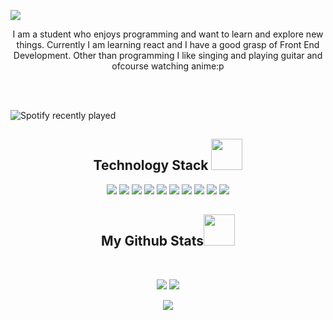 <p align="center">


</p align="center">
<img src="https://user-images.githubusercontent.com/74403818/138552472-9849b1f6-857c-4a87-ab5f-26f23b655347.jpeg" />


<p align="center">
 I am a student who enjoys programming and want to learn and explore new things. Currently I am learning react and I have a good grasp of Front End Development. Other than programming I like singing and playing guitar and ofcourse watching anime:p
</p>  
</br>
</br>

![Spotify recently played](https://spotify-recently-played-readme.vercel.app/api?user=so0ouvm97ih428f3y9dkl6zac&count=1)



<h2 align="center">Technology Stack <img src="https://github.com/ritik307/ritik307/blob/main/images/laptop.gif" width="50"></h2>

<p align="center">
<img src="https://img.shields.io/badge/-HTML5-E34F26?style=flat-square&logo=html5&logoColor=white"/>
<img src="https://img.shields.io/badge/-CSS3-1572B6?style=flat-square&logo=css3"/>
<img src="https://img.shields.io/badge/-Bootstrap-563D7C?style=flat-square&logo=bootstrap"/>
<img src="https://img.shields.io/badge/-JavaScript-black?style=flat-square&logo=javascript"/>
<img src="https://img.shields.io/badge/-Nodejs-black?style=flat-square&logo=Node.js"/>
<img src="https://img.shields.io/badge/-React-black?style=flat-square&logo=react"/>
<img src="https://img.shields.io/badge/-MongoDB-black?style=flat-square&logo=mongodb"/>
<img src="https://img.shields.io/badge/-MySQL-black?style=flat-square&logo=mysql"/>
<img src="https://img.shields.io/badge/-Git-black?style=flat-square&logo=git"/>
<img src="https://img.shields.io/badge/-GitHub-black?style=flat-square&logo=github"/>
</p>


<h2 align="center">
  My Github Stats<img src="https://media.giphy.com/media/VgCDAzcKvsR6OM0uWg/giphy.gif" width="50">
</h2>
 
<br>

<p align = "center">
  <img  src = "https://github-readme-stats.vercel.app/api?username=ritesh423&show_icons=true&theme=radical&line_height=27">
  <img src = "https://github-readme-stats.vercel.app/api/top-langs/?username=ritesh423&hide=html,css,javascript,hsl&theme=radical">
</p>

<p align = "center">
 <img  src="https://github-readme-streak-stats.herokuapp.com/?user=ritesh423&show_icons=true&locale=en&layout=compact&theme=radical&line_height=0" />
</p> 

